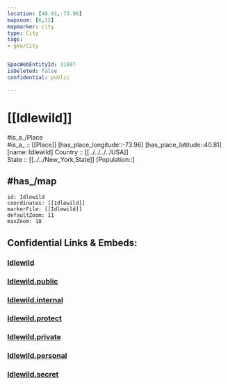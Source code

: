 ```yaml
---
location: [40.81,-73.96] 
mapzoom: [6,12] 
mapmarker: city 
type: City
tags:
- geo/City


SpocWebEntityId: 31087
isDeleted: false
confidential: public

---
```


# [[Idlewild]] 

#is_a_/Place  
#is_a_ :: [[Place]] 
[has_place_longitude::-73.96] 
[has_place_latitude::40.81] 
[name::Idlewild] 
Country :: [[../../../../USA]]  
State :: [[../../New_York,State]] 
[Population::] 


## #has_/map 

```leaflet
id: Idlewild
coordinates: [[Idlewild]] 
markerFile: [[Idlewild]] 
defaultZoom: 11 
maxZoom: 18
```



## Confidential Links & Embeds: 

### [Idlewild](/_Standards/Earth/Continent/America~North/USA/USA~Eastern/New_York,State/New_York.Cities/Idlewild.md) 

### [Idlewild.public](/_public/Earth/Continent/America~North/USA/USA~Eastern/New_York,State/New_York.Cities/Idlewild.public.md) 

### [Idlewild.internal](/_internal/Earth/Continent/America~North/USA/USA~Eastern/New_York,State/New_York.Cities/Idlewild.internal.md) 

### [Idlewild.protect](/_protect/Earth/Continent/America~North/USA/USA~Eastern/New_York,State/New_York.Cities/Idlewild.protect.md) 

### [Idlewild.private](/_private/Earth/Continent/America~North/USA/USA~Eastern/New_York,State/New_York.Cities/Idlewild.private.md) 

### [Idlewild.personal](/_personal/Earth/Continent/America~North/USA/USA~Eastern/New_York,State/New_York.Cities/Idlewild.personal.md) 

### [Idlewild.secret](/_secret/Earth/Continent/America~North/USA/USA~Eastern/New_York,State/New_York.Cities/Idlewild.secret.md)

